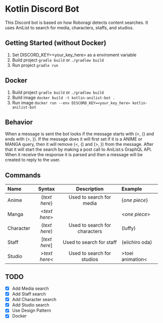 # Kotlin Discord Bot
This Discord bot is based on how Roboragi detects content searches. 
It uses AniList to search for media, characters, staffs,  and studios.

## Getting Started (without Docker)
1. Set DISCORD_KEY=<your_key_here> as a enviroment variable
2. Build project `gradle build` or `./gradlew build`
3. Run project `gradle run`

## Docker
1. Build project `gradle build` or `./gradlew build`
2. Build image `docker build -t kotlin-anilist-bot .`
3. Run image `docker run --env DISCORD_KEY=<your_key_here> kotlin-anilist-bot`

## Behavior
When a message is sent the bot looks if the message starts with (<, {) and ends with (>, }).
If the message does it will first set if it is a ANIME or MANGA query, then it will remove (<, {) and (>, }) from the message.
After that it will start the search by making a post call to AniList:s GraphQL API. 
When it receive the response it is parsed and then a message will be created to reply to the user.

## Commands
| Name      | Syntax            | Description                   | Example           |
| :---      | :---------------: | :---------------------------: | :---              |
| Anime     | {*text here*}     | Used to search for media      | {*one piece*}     |
| Manga     | <*text here*>     |                               | <*one piece*>     |
| Character | (*text here*)     | Used to search for characters | (luffy)           |
| Staff     | \[*text here*\]   | Used to search for staff      | (eiichiro oda)    |
| Studio    | >*text here*<     | Used to search for studios    | >toei animation<  |

## TODO
- [x] Add Media search
- [x] Add Staff search
- [X] Add Character search
- [x] Add Studio search
- [X] Use Design Pattern
- [X] Docker